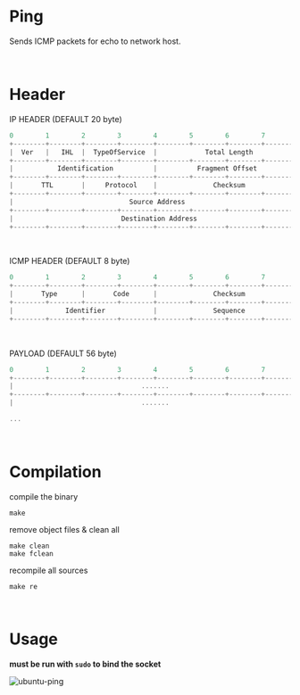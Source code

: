 # Ping

Sends ICMP packets for echo to network host.

<br/>

# Header

IP HEADER (DEFAULT 20 byte)
```ts
0        1        2        3        4        5        6        7        8
+--------+--------+--------+--------+--------+--------+--------+--------+
|  Ver   |   IHL  |  TypeOfService  |            Total Length           |
+--------+--------+--------+--------+--------+--------+--------+--------+
|           Identification          |          Fragment Offset          |
+--------+--------+--------+--------+--------+--------+--------+--------+
|       TTL       |     Protocol    |              Checksum             |
+--------+--------+--------+--------+--------+--------+--------+--------+
|                             Source Address                            |
+--------+--------+--------+--------+--------+--------+--------+--------+
|                           Destination Address                         |
+--------+--------+--------+--------+--------+--------+--------+--------+
```

<br/>

ICMP HEADER (DEFAULT 8 byte)
```ts
0        1        2        3        4        5        6        7        8
+--------+--------+--------+--------+--------+--------+--------+--------+
|       Type      |       Code      |              Checksum             |
+--------+--------+--------+--------+--------+--------+--------+--------+
|             Identifier            |              Sequence             |
+--------+--------+--------+--------+--------+--------+--------+--------+
```
<br/>

PAYLOAD (DEFAULT 56 byte)
```ts
0        1        2        3        4        5        6        7        8
+--------+--------+--------+--------+--------+--------+--------+--------+
|                                .......                                |
+--------+--------+--------+--------+--------+--------+--------+--------+
|                                .......                                |

...
```

<br/>

# Compilation

compile the binary
```
make
```

remove object files & clean all
```
make clean
make fclean
```

recompile all sources
```
make re
```

<br/>

# Usage

**must be run with `sudo` to bind the socket**

![ubuntu-ping](https://user-images.githubusercontent.com/12230655/178921601-f833dd7f-fbe7-4060-81ae-cfa5b47ce97a.png)
